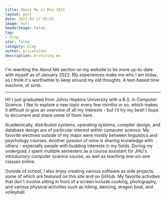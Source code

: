 ```yaml
---
title: About Me in May 2021
layout: post
date: 2022-01-17 03:01
image: null
headerImage: false
tag:
- blog
star: false
category: blog
author: bricehalder
description: Archiving me
---
```


I'm rewriting the About Me section on my website to be more up-to-date with myself as of January 2022. My experiences make me who I am today, so I think it's worthwhile to keep around my old thoughts. A text-based time machine, of sorts.

---

Hi! I just graduated from Johns Hopkins University with a B.S. in Computer Science.
I like to explore a new topic every few months or so, which makes it difficult to
give an overview of all my interests - but I'll try my best!
I hope to document and share some of them here.

Academically, distributed systems,
operating systems, compiler design, and database design are of particular interest
within computer science. My favorite electives outside of my major were mostly between linguistics and psychology courses.
Another passion of mine is sharing knowledge with others - especially people with budding interests in my fields.
During my undergrad, I spent multiple semesters as a course assistant for JHU's introductory computer science course,
as well as teaching one-on-one classes online.

Outside of school, I also enjoy creating various software as side projects, some of which are featured on this
site and on GitHub. My favorite activities that don't involve sitting in front of a screen include cooking, photography, and various physical activities such as hiking, dancing, dragon boat, and volleyball.
